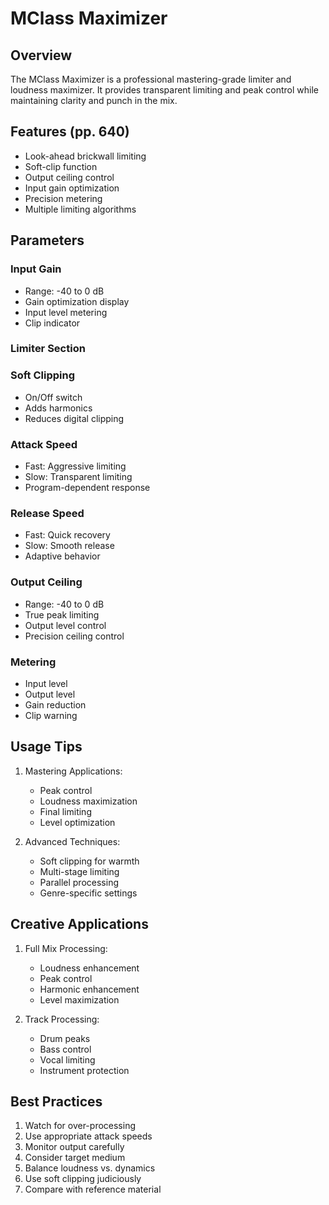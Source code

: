 # MClass Maximizer

## Overview
The MClass Maximizer is a professional mastering-grade limiter and loudness maximizer. It provides transparent limiting and peak control while maintaining clarity and punch in the mix.

## Features (pp. 640)
- Look-ahead brickwall limiting
- Soft-clip function
- Output ceiling control
- Input gain optimization
- Precision metering
- Multiple limiting algorithms

## Parameters

### Input Gain
- Range: -40 to 0 dB
- Gain optimization display
- Input level metering
- Clip indicator

### Limiter Section
### Soft Clipping
- On/Off switch
- Adds harmonics
- Reduces digital clipping

### Attack Speed
- Fast: Aggressive limiting
- Slow: Transparent limiting
- Program-dependent response

### Release Speed
- Fast: Quick recovery
- Slow: Smooth release
- Adaptive behavior

### Output Ceiling
- Range: -40 to 0 dB
- True peak limiting
- Output level control
- Precision ceiling control

### Metering
- Input level
- Output level
- Gain reduction
- Clip warning

## Usage Tips
1. Mastering Applications:
   - Peak control
   - Loudness maximization
   - Final limiting
   - Level optimization

2. Advanced Techniques:
   - Soft clipping for warmth
   - Multi-stage limiting
   - Parallel processing
   - Genre-specific settings

## Creative Applications
1. Full Mix Processing:
   - Loudness enhancement
   - Peak control
   - Harmonic enhancement
   - Level maximization

2. Track Processing:
   - Drum peaks
   - Bass control
   - Vocal limiting
   - Instrument protection

## Best Practices
1. Watch for over-processing
2. Use appropriate attack speeds
3. Monitor output carefully
4. Consider target medium
5. Balance loudness vs. dynamics
6. Use soft clipping judiciously
7. Compare with reference material 